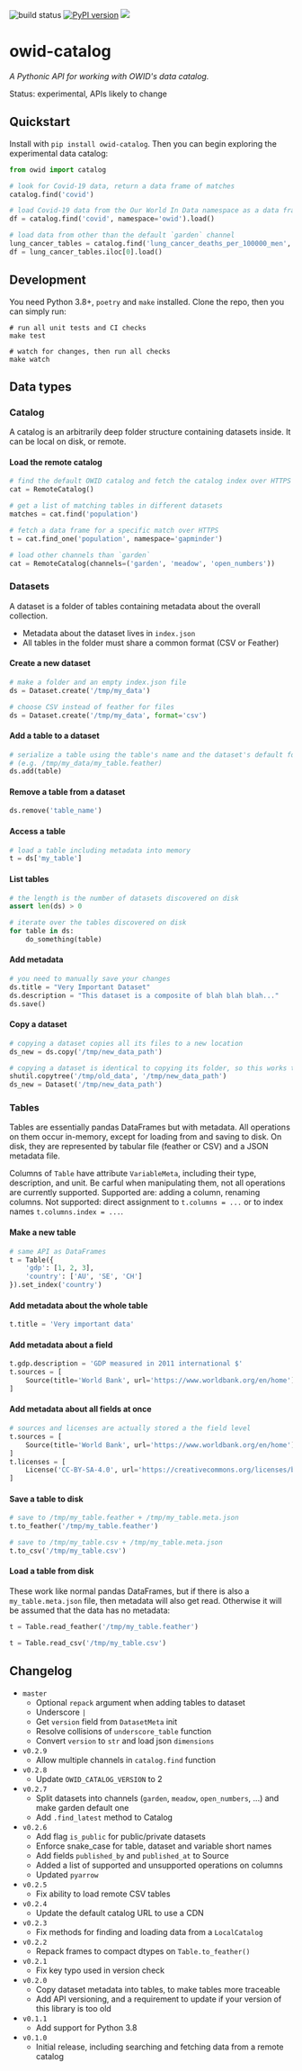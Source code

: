 ![build status](https://github.com/owid/owid-catalog-py/actions/workflows/python-package.yml/badge.svg)
[![PyPI version](https://badge.fury.io/py/owid-catalog.svg)](https://badge.fury.io/py/owid-catalog)
![](https://img.shields.io/badge/python-3.8%20%7C%203.9%20%7C%203.10-blue.svg)

# owid-catalog

_A Pythonic API for working with OWID's data catalog._

Status: experimental, APIs likely to change

## Quickstart

Install with `pip install owid-catalog`. Then you can begin exploring the experimental data catalog:

```python
from owid import catalog

# look for Covid-19 data, return a data frame of matches
catalog.find('covid')

# load Covid-19 data from the Our World In Data namespace as a data frame
df = catalog.find('covid', namespace='owid').load()

# load data from other than the default `garden` channel
lung_cancer_tables = catalog.find('lung_cancer_deaths_per_100000_men', channels=['open_numbers'])
df = lung_cancer_tables.iloc[0].load()
```

## Development

You need Python 3.8+, `poetry` and `make` installed. Clone the repo, then you can simply run:

```
# run all unit tests and CI checks
make test

# watch for changes, then run all checks
make watch
```

## Data types

### Catalog

A catalog is an arbitrarily deep folder structure containing datasets inside. It can be local on disk, or remote.

#### Load the remote catalog

```python
# find the default OWID catalog and fetch the catalog index over HTTPS
cat = RemoteCatalog()

# get a list of matching tables in different datasets
matches = cat.find('population')

# fetch a data frame for a specific match over HTTPS
t = cat.find_one('population', namespace='gapminder')

# load other channels than `garden`
cat = RemoteCatalog(channels=('garden', 'meadow', 'open_numbers'))
```

### Datasets

A dataset is a folder of tables containing metadata about the overall collection.

- Metadata about the dataset lives in `index.json`
- All tables in the folder must share a common format (CSV or Feather)

#### Create a new dataset

```python
# make a folder and an empty index.json file
ds = Dataset.create('/tmp/my_data')
```

```python
# choose CSV instead of feather for files
ds = Dataset.create('/tmp/my_data', format='csv')
```

#### Add a table to a dataset

```python
# serialize a table using the table's name and the dataset's default format (feather)
# (e.g. /tmp/my_data/my_table.feather)
ds.add(table)
```

#### Remove a table from a dataset

```python
ds.remove('table_name')
```

#### Access a table

```python
# load a table including metadata into memory
t = ds['my_table']
```

#### List tables

```python
# the length is the number of datasets discovered on disk
assert len(ds) > 0
```

```python
# iterate over the tables discovered on disk
for table in ds:
    do_something(table)
```

#### Add metadata

```python
# you need to manually save your changes
ds.title = "Very Important Dataset"
ds.description = "This dataset is a composite of blah blah blah..."
ds.save()
```

#### Copy a dataset

```python
# copying a dataset copies all its files to a new location
ds_new = ds.copy('/tmp/new_data_path')

# copying a dataset is identical to copying its folder, so this works too
shutil.copytree('/tmp/old_data', '/tmp/new_data_path')
ds_new = Dataset('/tmp/new_data_path')
```

### Tables

Tables are essentially pandas DataFrames but with metadata. All operations on them occur in-memory, except for loading from and saving to disk. On disk, they are represented by tabular file (feather or CSV) and a JSON metadata file.

Columns of `Table` have attribute `VariableMeta`, including their type, description, and unit. Be carful when manipulating them, not all operations are currently supported. Supported are: adding a column, renaming columns. Not supported: direct assignment to `t.columns = ...` or to index names `t.columns.index = ...`.

#### Make a new table

```python
# same API as DataFrames
t = Table({
    'gdp': [1, 2, 3],
    'country': ['AU', 'SE', 'CH']
}).set_index('country')
```

#### Add metadata about the whole table

```python
t.title = 'Very important data'
```

#### Add metadata about a field

```python
t.gdp.description = 'GDP measured in 2011 international $'
t.sources = [
    Source(title='World Bank', url='https://www.worldbank.org/en/home')
]
```

#### Add metadata about all fields at once

```python
# sources and licenses are actually stored a the field level
t.sources = [
    Source(title='World Bank', url='https://www.worldbank.org/en/home')
]
t.licenses = [
    License('CC-BY-SA-4.0', url='https://creativecommons.org/licenses/by-nc/4.0/')
]
```

#### Save a table to disk

```python
# save to /tmp/my_table.feather + /tmp/my_table.meta.json
t.to_feather('/tmp/my_table.feather')

# save to /tmp/my_table.csv + /tmp/my_table.meta.json
t.to_csv('/tmp/my_table.csv')
```

#### Load a table from disk

These work like normal pandas DataFrames, but if there is also a `my_table.meta.json` file, then metadata will also get read. Otherwise it will be assumed that the data has no metadata:

```python
t = Table.read_feather('/tmp/my_table.feather')

t = Table.read_csv('/tmp/my_table.csv')
```

## Changelog

- `master`
  - Optional `repack` argument when adding tables to dataset
  - Underscore `|`
  - Get `version` field from `DatasetMeta` init
  - Resolve collisions of `underscore_table` function
  - Convert `version` to `str` and load json `dimensions`
- `v0.2.9`
  - Allow multiple channels in `catalog.find` function
- `v0.2.8`
  - Update `OWID_CATALOG_VERSION` to 2
- `v0.2.7`
  - Split datasets into channels (`garden`, `meadow`, `open_numbers`, ...) and make garden default one
  - Add `.find_latest` method to Catalog
- `v0.2.6`
  - Add flag `is_public` for public/private datasets
  - Enforce snake_case for table, dataset and variable short names
  - Add fields `published_by` and `published_at` to Source
  - Added a list of supported and unsupported operations on columns
  - Updated `pyarrow`
- `v0.2.5`
  - Fix ability to load remote CSV tables
- `v0.2.4`
  - Update the default catalog URL to use a CDN
- `v0.2.3`
  - Fix methods for finding and loading data from a `LocalCatalog`
- `v0.2.2`
  - Repack frames to compact dtypes on `Table.to_feather()`
- `v0.2.1`
  - Fix key typo used in version check
- `v0.2.0`
  - Copy dataset metadata into tables, to make tables more traceable
  - Add API versioning, and a requirement to update if your version of this library is too old
- `v0.1.1`
  - Add support for Python 3.8
- `v0.1.0`
  - Initial release, including searching and fetching data from a remote catalog

